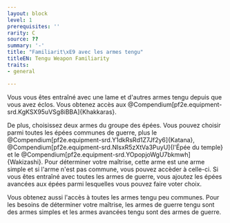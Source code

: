 ```yaml
---
layout: block
level: 1
prerequisites: ''
rarity: C
source: ??
summary: '-'
title: "Familiarit\xE9 avec les armes tengu"
titleEN: Tengu Weapon Familiarity
traits:
- general

---
```


<p>Vous vous êtes entraîné avec une lame et d'autres armes tengu depuis que vous avez éclos. Vous obtenez accès aux @Compendium[pf2e.equipment-srd.KgKSX95uVSg8iBBA]{Khakkaras}.</p>
<p>De plus, choisissez deux armes du groupe des épées. Vous pouvez choisir parmi toutes les épées communes de guerre, plus le @Compendium[pf2e.equipment-srd.Y1dkRsRd1Z7Jf2y6]{Katana}, @Compendium[pf2e.equipment-srd.NIsxR5zXtVa3PuyU]{l'Épée du temple} et le @Compendium[pf2e.equipment-srd.YOpopjoWgU7bkmwh]{Wakizashi}. Pour déterminer votre maîtrise, cette arme est une arme simple et si l'arme n'est pas commune, vous pouvez accèder à celle-ci. Si vous êtes entraîné avec toutes les armes de guerre, vous ajoutez les épées avancées aux épées parmi lesquelles vous pouvez faire voter choix.</p>
<p>Vous obtenez aussi l'accès à toutes les armes tengu peu communes. Pour les besoins de déterminer votre maîtrise, les armes de guerre tengu sont des armes simples et les armes avancées tengu sont des armes de guerre.</p>